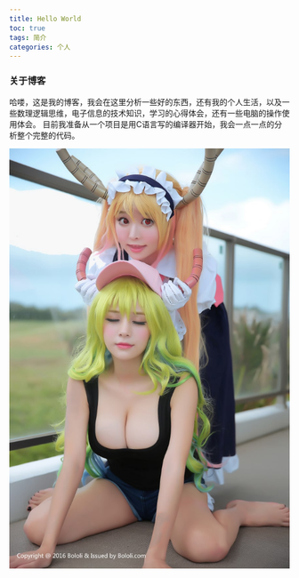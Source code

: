 ```yaml
---
title: Hello World
toc: true
tags: 简介
categories: 个人
---
```

### 关于博客
  哈喽，这是我的博客，我会在这里分析一些好的东西，还有我的个人生活，以及一些数理逻辑思维，电子信息的技术知识，学习的心得体会，还有一些电脑的操作使用体会。
  目前我准备从一个项目是用C语言写的编译器开始，我会一点一点的分析整个完整的代码。

![1620417783282_7424491376113903](hello-world/1620417783282_7424491376113903.jpeg)
